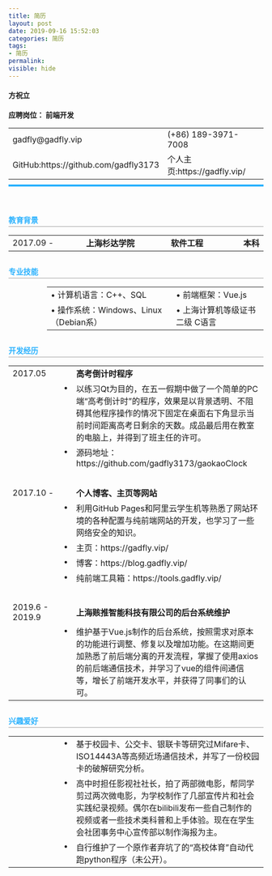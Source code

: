 ```yaml
---
title: 简历
layout: post
date: 2019-09-16 15:52:03
categories: 简历
tags: 
- 简历
permalink:
visible: hide
---
```

#### 方祝立
**应聘岗位： 前端开发**

<table style="display:table">
    <tr>
        <td style="border: none">gadfly@gadfly.vip</td>
        <td style="border: none">(+86) 189-3971-7008</td>
    </tr>
    <tr>
        <td style="border: none">GitHub:https://github.com/gadfly3173</td>
        <td style="border: none">个人主页:https://gadfly.vip/</td>
    </tr>
    <caption style="caption-side: bottom;padding-top:10px;margin-bottom:40px;border-width: 3pt;border-style: none none solid;border-color: #29b1fe"></caption>
</table>

<div style="width:100%;border-width: 1.5pt;border-style: none none solid;border-color: rgb(204, 204, 204);">
<span style="font-size: 11pt; color: #29b1fe; background-color: transparent; font-weight: bold; font-style: normal; text-decoration: none; line-height: 1.5;" data-line-height="1.5">教育背景</span>
</div>
<table style="display:table">
    <tr>
        <td style="border: none">2017.09 - </td>
        <td style="border: none;font-weight:bold">上海杉达学院</td>
        <td style="border: none;font-weight:bold">软件工程</td>
        <td style="border: none;text-align:right;font-weight:bold">本科</td>
    </tr>
</table>

<div style="width:100%;border-width: 1.5pt;border-style: none none solid;border-color: rgb(204, 204, 204);margin-top:30px">
<span style="font-size: 11pt; color: #29b1fe; background-color: transparent; font-weight: bold; font-style: normal; text-decoration: none; line-height: 1.5;" data-line-height="1.5">专业技能</span>
</div>
<table style="display:table;margin-left:15%;width:85%">
    <tr>
        <td style="border: none">• 计算机语言：C++、SQL</td>
        <td style="border: none">• 前端框架：Vue.js</td>
    </tr>
    <tr>
        <td style="border: none">• 操作系统：Windows、Linux（Debian系）</td>
        <td style="border: none">• 上海计算机等级证书二级 C语言</td>
    </tr>
</table>

<div style="width:100%;border-width: 1.5pt;border-style: none none solid;border-color: rgb(204, 204, 204);margin-top:30px">
<span style="font-size: 11pt; color: #29b1fe; background-color: transparent; font-weight: bold; font-style: normal; text-decoration: none; line-height: 1.5;" data-line-height="1.5">开发经历</span>
</div>
<table style="display:table">
    <tr>
        <td style="border: none;width:20%">2017.05</td>
        <td style="vertical-align: top;border: none"></td>
        <td style="border: none;font-weight:bold">高考倒计时程序</td>
    </tr>
    <tr>
        <td style="border: none;width:20%"></td>
        <td style="vertical-align: top;border: none">•</td>
        <td style="border: none">以练习Qt为目的，在五一假期中做了一个简单的PC端“高考倒计时”的程序，效果是以背景透明、不阻碍其他程序操作的情况下固定在桌面右下角显示当前时间距离高考日剩余的天数。成品最后用在教室的电脑上，并得到了班主任的许可。</td>
    </tr>
    <tr>
        <td style="border: none;width:20%"></td>
        <td style="vertical-align: top;border: none">•</td>
        <td style="border: none">源码地址：https://github.com/gadfly3173/gaokaoClock</td>
    </tr>
    <tr style="height:30px"></tr>
    <tr>
        <td style="border: none;width:20%">2017.10 - </td>
        <td style="vertical-align: top;border: none"></td>
        <td style="border: none;font-weight:bold">个人博客、主页等网站</td>
    </tr>
    <tr>
        <td style="border: none;width:20%"></td>
        <td style="vertical-align: top;border: none">•</td>
        <td style="border: none">利用GitHub Pages和阿里云学生机等熟悉了网站环境的各种配置与纯前端网站的开发，也学习了一些网络安全的知识。</td>
    </tr>
    <tr>
        <td style="border: none;width:20%"></td>
        <td style="vertical-align: top;border: none">•</td>
        <td style="border: none">主页：https://gadfly.vip/</td>
    </tr>
    <tr>
        <td style="border: none;width:20%"></td>
        <td style="vertical-align: top;border: none">•</td>
        <td style="border: none">博客：https://blog.gadfly.vip/</td>
    </tr>
    <tr>
        <td style="border: none;width:20%"></td>
        <td style="vertical-align: top;border: none">•</td>
        <td style="border: none">纯前端工具箱：https://tools.gadfly.vip/</td>
    </tr>
    <tr style="height:30px"></tr>
    <tr>
        <td style="border: none;width:20%">2019.6 - 2019.9</td>
        <td style="vertical-align: top;border: none"></td>
        <td style="border: none;font-weight:bold">上海赅推智能科技有限公司的后台系统维护</td>
    </tr>
    <tr>
        <td style="border: none;width:20%"></td>
        <td style="vertical-align: top;border: none">•</td>
        <td style="border: none">维护基于Vue.js制作的后台系统，按照需求对原本的功能进行调整、修复以及增加功能。在这期间更加熟悉了前后端分离的开发流程，掌握了使用axios的前后端通信技术，并学习了vue的组件间通信等，增长了前端开发水平，并获得了同事们的认可。</td>
    </tr>
</table>

<div style="width:100%;border-width: 1.5pt;border-style: none none solid;border-color: rgb(204, 204, 204);margin-top:30px">
<span style="font-size: 11pt; color: #29b1fe; background-color: transparent; font-weight: bold; font-style: normal; text-decoration: none; line-height: 1.5;" data-line-height="1.5">兴趣爱好</span>
</div>
<table style="display:table">
    <tr>
        <td style="border: none;width:20%"></td>
        <td style="vertical-align: top;border: none">•</td>
        <td style="border: none">基于校园卡、公交卡、银联卡等研究过Mifare卡、ISO14443A等高频近场通信技术，并写了一份校园卡的破解研究分析。</td>
    </tr>
    <tr>
        <td style="border: none;width:20%"></td>
        <td style="vertical-align: top;border: none">•</td>
        <td style="border: none">高中时担任影视社社长，拍了两部微电影，帮同学剪过两次微电影，为学校制作了几部宣传片和社会实践纪录视频。偶尔在bilibili发布一些自己制作的视频或者一些技术类科普和上手体验。现在在学生会社团事务中心宣传部以制作海报为主。</td>
    </tr>
    <tr>
        <td style="border: none;width:20%"></td>
        <td style="vertical-align: top;border: none">•</td>
        <td style="border: none">自行维护了一个原作者弃坑了的“高校体育”自动代跑python程序（未公开）。</td>
    </tr>
</table>

